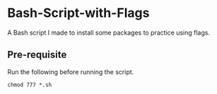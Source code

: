 # Bash-Script-with-Flags

A Bash script I made to install some packages to practice using flags.

## Pre-requisite

Run the following before running the script.

`chmod 777 *.sh`
